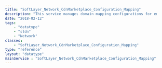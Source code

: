 ```yaml
---
title: "SoftLayer_Network_CdnMarketplace_Configuration_Mapping"
description: "This service manages domain mapping configurations for enabling CDN services. "
date: "2018-02-12"
tags:
    - "datatype"
    - "sldn"
    - "Network"
classes:
    - "SoftLayer_Network_CdnMarketplace_Configuration_Mapping"
type: "reference"
layout: "datatype"
mainService : "SoftLayer_Network_CdnMarketplace_Configuration_Mapping"
---
```

